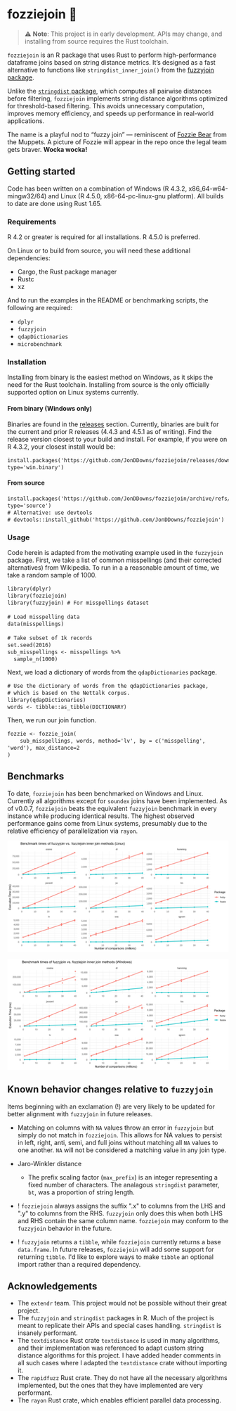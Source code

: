 # fozziejoin 🧸

> ⚠️ **Note**: This project is in early development.
> APIs may change, and installing from source requires the Rust toolchain.

`fozziejoin` is an R package that uses Rust to perform high-performance dataframe joins based on string distance metrics.
It’s designed as a fast alternative to functions like `stringdist_inner_join()` from the [fuzzyjoin package](https://github.com/dgrtwo/fuzzyjoin).

Unlike the [`stringdist` package](https://github.com/markvanderloo/stringdist), which computes all pairwise distances before filtering, `fozziejoin` implements string distance algorithms optimized for threshold-based filtering.
This avoids unnecessary computation, improves memory efficiency, and speeds up performance in real-world applications.

The name is a playful nod to “fuzzy join” — reminiscent of [Fozzie Bear](https://en.wikipedia.org/wiki/Fozzie_Bear) from the Muppets.
A picture of Fozzie will appear in the repo once the legal team gets braver.
**Wocka wocka!**

## Getting started

Code has been written on a combination of Windows (R 4.3.2, x86_64-w64-mingw32/64) and Linux (R 4.5.0, x86-64-pc-linux-gnu platform).
All builds to date are done using Rust 1.65.

### Requirements

R 4.2 or greater is required for all installations. R 4.5.0 is preferred.

On Linux or to build from source, you will need these additional dependencies:

- Cargo, the Rust package manager
- Rustc
- xz

And to run the examples in the README or benchmarking scripts, the following are required:

- `dplyr`
- `fuzzyjoin`
- `qdapDictionaries`
- `microbenchmark`

### Installation

Installing from binary is the easiest method on Windows, as it skips the need for the Rust toolchain.
Installing from source is the only officially supported option on Linux systems currently.

#### From binary (Windows only)

Binaries are found in the [releases](https://github.com/JonDDowns/fozziejoin/releases) section.
Currently, binaries are built for the current and prior R releases (4.4.3 and 4.5.1 as of writing).
Find the release version closest to your build and install.
For example, if you were on R 4.3.2, your closest install would be:

```
install.packages('https://github.com/JonDDowns/fozziejoin/releases/download/v0.0.7/fozziejoin_0.0.7_R4.4.3.zip', type='win.binary')
```

#### From source

```
install.packages('https://github.com/JonDDowns/fozziejoin/archive/refs/tags/v0.0.7.tar.gz', type='source')
# Alternative: use devtools
# devtools::install_github('https://github.com/JonDDowns/fozziejoin')
```

### Usage

Code herein is adapted from the motivating example used in the `fuzzyjoin` package.
First, we take a list of common misspellings (and their corrected alternatives) from Wikipedia.
To run in a a reasonable amount of time, we take a random sample of 1000.

```{r}
library(dplyr)
library(fozziejoin)
library(fuzzyjoin) # For misspellings dataset

# Load misspelling data
data(misspellings)

# Take subset of 1k records
set.seed(2016)
sub_misspellings <- misspellings %>%
  sample_n(1000)
```

Next, we load a dictionary of words from the `qdapDictionaries` package.

```{r}
# Use the dictionary of words from the qdapDictionaries package,
# which is based on the Nettalk corpus.
library(qdapDictionaries)
words <- tibble::as_tibble(DICTIONARY)
```

Then, we run our join function.

```{r}
fozzie <- fozzie_join(
    sub_misspellings, words, method='lv', by = c('misspelling', 'word'), max_distance=2
)
```

## Benchmarks

To date, `fozziejoin` has been benchmarked on Windows and Linux.
Currently all algorithms except for `soundex` joins have been implemented.
As of v0.0.7, `fozziejoin` beats the equivalent `fuzzyjoin` benchmark in every instance while producing identical results.
The highest observed performance gains come from Linux systems, presumably due to the relative efficiency of parallelization via `rayon`.

[![Linux benchmark results](https://raw.githubusercontent.com/JonDDowns/fozziejoin/refs/heads/main/outputs/benchmark_plot_Linux.svg)](https://raw.githubusercontent.com/JonDDowns/fozziejoin/refs/heads/main/outputs/benchmark_plot_Linux.svg)


[![Windows benchmark results](https://raw.githubusercontent.com/JonDDowns/fozziejoin/refs/heads/main/outputs/benchmark_plot_Windows.svg)](https://raw.githubusercontent.com/JonDDowns/fozziejoin/refs/heads/main/outputs/benchmark_plot_Windows.svg)

## Known behavior changes relative to `fuzzyjoin`

Items beginning with an exclamation (!) are very likely to be updated for better alignment with `fuzzyjoin` in future releases.

- Matching on columns with `NA` values throw an error in `fuzzyjoin` but simply do not match in `fozziejoin`. 
This allows for NA values to persist in left, right, anti, semi, and full joins without matching all `NA` values to one another.
`NA` will not be considered a matching value in any join type.

- Jaro-Winkler distance
    - The prefix scaling factor (`max_prefix`) is an integer representing a fixed number of characters. The analagous `stringdist` parameter, `bt`, was a proportion of string length.
- ! `fozziejoin` always assigns the suffix ".x" to columns from the LHS and ".y" to columns from the RHS. `fuzzyjoin` only does this when both LHS and RHS contain the same column name. `fozziejoin` may conform to the `fuzzyjoin` behavior in the future.
- ! `fuzzyjoin` returns a `tibble`, while `fozziejoin` currently returns a base `data.frame`. In future releases, `fozziejoin` will add some support for returning `tibble`. I'd like to explore ways to make `tibble` an optional import rather than a required dependency.

## Acknowledgements

- The `extendr` team. This project would not be possible without their great project.
- The `fuzzyjoin` and `stringdist` packages in R. Much of the project is meant to replicate their APIs and special cases handling. `stringdist` is insanely performant.
- The `textdistance` Rust crate `textdistance` is used in many algorithms, and their implementation was referenced to adapt custom string distance algorithms for this project. I have added header comments in all such cases where I adapted the `textdistance` crate without importing it.
- The `rapidfuzz` Rust crate. They do not have all the necessary algorithms implemented, but the ones that they have implemented are very performant.
- The `rayon` Rust crate, which enables efficient parallel data processing.
